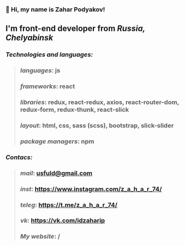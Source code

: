 ### 👋 Hi, my name is **Zahar Podyakov**!
## I'm **front-end developer** from *Russia, Сhelyabinsk*

### *Technologies and languages:*
> ### *languages*: js
> ### *frameworks*: react
> ### *libraries*: redux, react-redux, axios, react-router-dom, redux-form, redux-thunk, react-slick
> ### *layout*: html, css, sass (scss), bootstrap, slick-slider
> ### *package managers*: npm
> 
### *Contacs:*
> ### *mail*: usfuld@gmail.com
> ### *inst*: https://www.instagram.com/z_a_h_a_r_74/
> ### *teleg*: https://t.me/z_a_h_a_r_74/
> ### *vk*: https://vk.com/idzaharip
> ### *My website*: /
 
